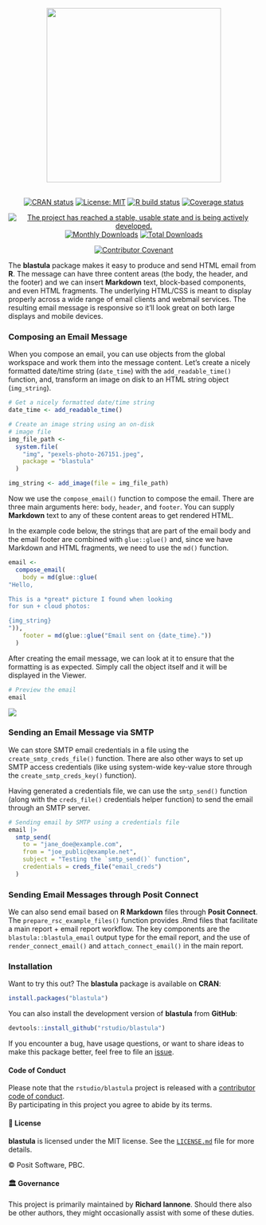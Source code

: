 <div align="center">

<a href='https://rstudio.github.io/blastula/'><img src="man/figures/logo.svg" height="350px"/></a>

<br />
<!-- badges: start -->
<a href="https://cran.r-project.org/package=blastula"><img src="https://www.r-pkg.org/badges/version/blastula" alt="CRAN status" /></a>
<a href="https://opensource.org/license/mit/"><img src="https://img.shields.io/badge/License-MIT-yellow.svg" alt="License: MIT" /></a>
<a href="https://github.com/rstudio/blastula/actions"><img src="https://github.com/rstudio/blastula/workflows/R-CMD-check/badge.svg" alt="R build status" /></a>
<a href="https://app.codecov.io/gh/rstudio/blastula?branch=master"><img src="https://codecov.io/gh/rstudio/blastula/branch/master/graph/badge.svg" alt="Coverage status" /></a>

<a href="https://www.repostatus.org/#active"><img src="https://www.repostatus.org/badges/latest/active.svg" alt="The project has reached a stable, usable state and is being actively developed." /></a>
<a href="https://CRAN.R-project.org/package=blastula"><img src="https://cranlogs.r-pkg.org/badges/blastula" alt="Monthly Downloads"></a>
<a href="https://CRAN.R-project.org/package=blastula"><img src="https://cranlogs.r-pkg.org/badges/grand-total/blastula" alt="Total Downloads"></a>
<!-- badges: end -->

<a href="https://www.contributor-covenant.org/version/2/1/code_of_conduct.html"><img src="https://img.shields.io/badge/Contributor%20Covenant-v2.1%20adopted-ff69b4.svg" alt="Contributor Covenant" /></a>
<br />
</div>

The **blastula** package makes it easy to produce and send HTML email from **R**. The message can have three content areas (the body, the header, and the footer) and we can insert **Markdown** text, block-based components, and even HTML fragments. The underlying HTML/CSS is meant to display properly across a wide range of email clients and webmail services. The resulting email message is responsive so it’ll look great on both large displays and mobile devices.

### Composing an Email Message

When you compose an email, you can use objects from the global workspace and work them into the message content. Let’s create a nicely formatted date/time string (`date_time`) with the `add_readable_time()` function, and, transform an image on disk to an HTML string object (`img_string`).

```r
# Get a nicely formatted date/time string
date_time <- add_readable_time()

# Create an image string using an on-disk
# image file
img_file_path <-
  system.file(
    "img", "pexels-photo-267151.jpeg",
    package = "blastula"
  )

img_string <- add_image(file = img_file_path)
```

Now we use the `compose_email()` function to compose the email. There are three main arguments here: `body`, `header`, and `footer`. You can supply **Markdown** text to any of these content areas to get rendered HTML.

In the example code below, the strings that are part of the email body and the email footer are combined with `glue::glue()` and, since we have Markdown and HTML fragments, we need to use the `md()` function.

```r
email <-
  compose_email(
    body = md(glue::glue(
"Hello,

This is a *great* picture I found when looking
for sun + cloud photos:

{img_string}
")),
    footer = md(glue::glue("Email sent on {date_time}."))
  )
```

After creating the email message, we can look at it to ensure that the formatting is as expected. Simply call the object itself and it will be displayed in the Viewer.

```r
# Preview the email
email
```

<img src="man/figures/rstudio_preview_email.png">

### Sending an Email Message via SMTP

We can store SMTP email credentials in a file using the `create_smtp_creds_file()` function. There are also other ways to set up SMTP access credentials (like using system-wide key-value store through the `create_smtp_creds_key()` function).

Having generated a credentials file, we can use the `smtp_send()` function (along with the `creds_file()` credentials helper function) to send the email through an SMTP server.

```r
# Sending email by SMTP using a credentials file
email |>
  smtp_send(
    to = "jane_doe@example.com",
    from = "joe_public@example.net",
    subject = "Testing the `smtp_send()` function",
    credentials = creds_file("email_creds")
  )
```

### Sending Email Messages through Posit Connect

We can also send email based on **R Markdown** files through **Posit Connect**. The `prepare_rsc_example_files()` function provides .Rmd files that facilitate a main report + email report workflow. The key components are the `blastula::blastula_email` output type for the email report, and the use of `render_connect_email()` and `attach_connect_email()` in the main report.

### Installation

Want to try this out? The **blastula** package is available on **CRAN**:

```r
install.packages("blastula")
```

You can also install the development version of **blastula** from **GitHub**:

```r
devtools::install_github("rstudio/blastula")
```

If you encounter a bug, have usage questions, or want to share ideas to make this package better, feel free to file an [issue](https://github.com/rstudio/blastula/issues).

#### Code of Conduct

Please note that the `rstudio/blastula` project is released with a [contributor code of conduct](https://www.contributor-covenant.org/version/2/1/code_of_conduct.html).<br>By participating in this project you agree to abide by its terms.

#### 📄 License

**blastula** is licensed under the MIT license. See the [`LICENSE.md`](LICENSE.md) file for more details.

© Posit Software, PBC.

#### 🏛️ Governance

This project is primarily maintained by **Richard Iannone**. Should there also be other authors, they might occasionally assist with some of these duties.
